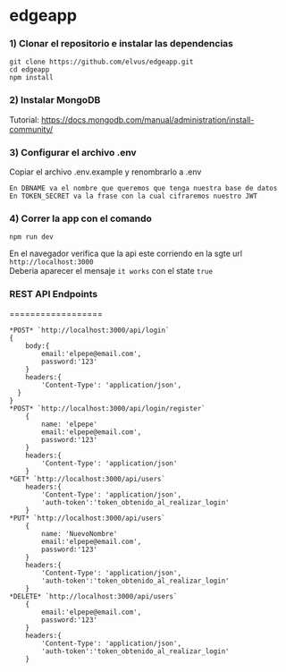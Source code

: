 # edgeapp
### 1) Clonar el repositorio e instalar las dependencias
``` 
git clone https://github.com/elvus/edgeapp.git
cd edgeapp
npm install
```
### 2) Instalar MongoDB
Tutorial: https://docs.mongodb.com/manual/administration/install-community/
### 3) Configurar el archivo .env
Copiar el archivo .env.example y renombrarlo a .env
```
En DBNAME va el nombre que queremos que tenga nuestra base de datos
En TOKEN_SECRET va la frase con la cual cifraremos nuestro JWT 
```
### 4) Correr la app con el comando
```
npm run dev
```
En el navegador verifica que la api este corriendo en la sgte url   
`http://localhost:3000`   
Deberia aparecer el mensaje `it works` con el state `true`

### REST API Endpoints
==================
```
*POST* `http://localhost:3000/api/login`
{
    body:{
		email:'elpepe@email.com',
		password:'123'
    }
    headers:{
        'Content-Type': 'application/json',
  }
}
*POST* `http://localhost:3000/api/login/register`
    {
		name: 'elpepe'
        email:'elpepe@email.com',
		password:'123'
    }
    headers:{
        'Content-Type': 'application/json'
    }
*GET* `http://localhost:3000/api/users`
    headers:{
        'Content-Type': 'application/json',
        'auth-token':'token_obtenido_al_realizar_login'
    }
*PUT* `http://localhost:3000/api/users`
    {
		name: 'NuevoNombre'
        email:'elpepe@email.com',
		password:'123'
    }
    headers:{
        'Content-Type': 'application/json',
		'auth-token':'token_obtenido_al_realizar_login'
    }
*DELETE* `http://localhost:3000/api/users`
    {
        email:'elpepe@email.com',
		password:'123'
    }
    headers:{
        'Content-Type': 'application/json',
		'auth-token':'token_obtenido_al_realizar_login'
    }
```